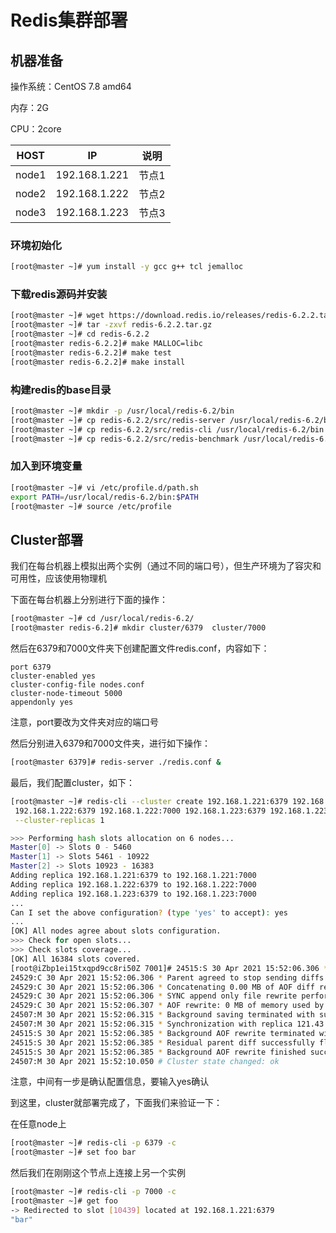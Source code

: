 # Redis集群部署

## 机器准备

操作系统：CentOS 7.8  amd64 

内存：2G 

CPU：2core

| HOST  | IP            | 说明  |
| ----- | ------------- | ----- |
| node1 | 192.168.1.221 | 节点1 |
| node2 | 192.168.1.222 | 节点2 |
| node3 | 192.168.1.223 | 节点3 |



### 环境初始化

```bash
[root@master ~]# yum install -y gcc g++ tcl jemalloc 
```



### 下载redis源码并安装

```bash
[root@master ~]# wget https://download.redis.io/releases/redis-6.2.2.tar.gz
[root@master ~]# tar -zxvf redis-6.2.2.tar.gz
[root@master ~]# cd redis-6.2.2 
[root@master redis-6.2.2]# make MALLOC=libc
[root@master redis-6.2.2]# make test
[root@master redis-6.2.2]# make install
```



### 构建redis的base目录 

```bash
[root@master ~]# mkdir -p /usr/local/redis-6.2/bin
[root@master ~]# cp redis-6.2.2/src/redis-server /usr/local/redis-6.2/bin
[root@master ~]# cp redis-6.2.2/src/redis-cli /usr/local/redis-6.2/bin
[root@master ~]# cp redis-6.2.2/src/redis-benchmark /usr/local/redis-6.2/bin
```



### 加入到环境变量

```bash
[root@master ~]# vi /etc/profile.d/path.sh
export PATH=/usr/local/redis-6.2/bin:$PATH
[root@master ~]# source /etc/profile
```



## Cluster部署

我们在每台机器上模拟出两个实例（通过不同的端口号），但生产环境为了容灾和可用性，应该使用物理机

下面在每台机器上分别进行下面的操作：

```bash
[root@master ~]# cd /usr/local/redis-6.2/
[root@master redis-6.2]# mkdir cluster/6379  cluster/7000
```

然后在6379和7000文件夹下创建配置文件redis.conf，内容如下：

```
port 6379
cluster-enabled yes
cluster-config-file nodes.conf
cluster-node-timeout 5000
appendonly yes
```

注意，port要改为文件夹对应的端口号

然后分别进入6379和7000文件夹，进行如下操作：

```bash
[root@master 6379]# redis-server ./redis.conf &
```

最后，我们配置cluster，如下：

```bash
[root@master ~]# redis-cli --cluster create 192.168.1.221:6379 192.168.1.221:7000 \
 192.168.1.222:6379 192.168.1.222:7000 192.168.1.223:6379 192.168.1.223:7000 \
 --cluster-replicas 1

>>> Performing hash slots allocation on 6 nodes...
Master[0] -> Slots 0 - 5460
Master[1] -> Slots 5461 - 10922
Master[2] -> Slots 10923 - 16383
Adding replica 192.168.1.221:6379 to 192.168.1.221:7000
Adding replica 192.168.1.222:6379 to 192.168.1.222:7000
Adding replica 192.168.1.223:6379 to 192.168.1.223:7000
...
Can I set the above configuration? (type 'yes' to accept): yes
...
[OK] All nodes agree about slots configuration.
>>> Check for open slots...
>>> Check slots coverage...
[OK] All 16384 slots covered.
[root@iZbp1ei15txqpd9cc8ri50Z 7001]# 24515:S 30 Apr 2021 15:52:06.306 * AOF rewrite child asks to stop sending diffs.
24529:C 30 Apr 2021 15:52:06.306 * Parent agreed to stop sending diffs. Finalizing AOF...
24529:C 30 Apr 2021 15:52:06.306 * Concatenating 0.00 MB of AOF diff received from parent.
24529:C 30 Apr 2021 15:52:06.306 * SYNC append only file rewrite performed
24529:C 30 Apr 2021 15:52:06.307 * AOF rewrite: 0 MB of memory used by copy-on-write
24507:M 30 Apr 2021 15:52:06.315 * Background saving terminated with success
24507:M 30 Apr 2021 15:52:06.315 * Synchronization with replica 121.43.234.180:7001 succeeded
24515:S 30 Apr 2021 15:52:06.385 * Background AOF rewrite terminated with success
24515:S 30 Apr 2021 15:52:06.385 * Residual parent diff successfully flushed to the rewritten AOF (0.00 MB)
24515:S 30 Apr 2021 15:52:06.385 * Background AOF rewrite finished successfully
24507:M 30 Apr 2021 15:52:10.050 # Cluster state changed: ok
```

注意，中间有一步是确认配置信息，要输入yes确认

到这里，cluster就部署完成了，下面我们来验证一下：

在任意node上

```bash
[root@master ~]# redis-cli -p 6379 -c 
[root@master ~]# set foo bar
```

然后我们在刚刚这个节点上连接上另一个实例

```bash
[root@master ~]# redis-cli -p 7000 -c 
[root@master ~]# get foo
-> Redirected to slot [10439] located at 192.168.1.221:6379
"bar"
```


